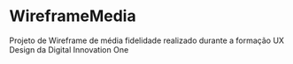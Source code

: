 # WireframeMedia
Projeto de Wireframe de média fidelidade realizado durante a formação UX Design da Digital Innovation One
